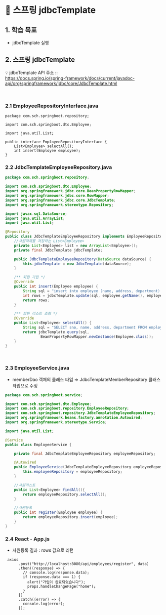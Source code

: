 # 📘 스프링 jdbcTemplate

## 1. 학습 목표

- jdbcTemplate 실행

## 2. 스프링 jdbcTemplate

💡 jdbcTemplate API 주소
:: <br> [https://docs.spring.io/spring-framework/docs/current/javadoc- api/org/springframework/jdbc/core/JdbcTemplate.html](https://docs.spring.io/spring-framework/docs/current/javadoc-api/org/springframework/jdbc/core/JdbcTemplate.html)

<br>

### 2.1 EmployeeRepositoryInterface.java

```
package com.sch.springboot.repository;

import com.sch.springboot.dto.Employee;

import java.util.List;

public interface EmployeeRepositoryInterface {
    List<Employee> selectAll();
    int insert(Employee employee);
}

```

### 2.2 JdbcTemplateEmployeeRepository.java

<!-- <img src="../images/7/19.png" alt="project" width="500"/><br><br> -->

```java
package com.sch.springboot.repository;

import com.sch.springboot.dto.Employee;
import org.springframework.jdbc.core.BeanPropertyRowMapper;
import org.springframework.jdbc.core.RowMapper;
import org.springframework.jdbc.core.JdbcTemplate;
import org.springframework.stereotype.Repository;

import javax.sql.DataSource;
import java.util.ArrayList;
import java.util.List;

@Repository
public class JdbcTemplateEmployeeRepository implements EmployeeRepositoryInterface {
    //사원객체를 저장하는 List<Employee>
    private List<Employee> list = new ArrayList<Employee>();
    private final JdbcTemplate jdbcTemplate;

    public JdbcTemplateEmployeeRepository(DataSource dataSource) {
        this.jdbcTemplate = new JdbcTemplate(dataSource);
    }

    /** 회원 가입 */
    @Override
    public int insert(Employee employee) {
        String sql = "insert into employee (name, address, department) VALUES (?, ?, ?)";
        int rows = jdbcTemplate.update(sql, employee.getName(), employee.getAddress(), employee.getDepartment());
        return rows;
    }

    /** 회원 리스트 조회 */
    @Override
    public List<Employee> selectAll() {
        String sql = "SELECT sno, name, address, department FROM employee";
        return jdbcTemplate.query(sql,
                BeanPropertyRowMapper.newInstance(Employee.class));
    }
}

```

<br>

### 2.3 EmployeeService.java

- memberDao 객체의 클래스 타입 ⇒ JdbcTemplateMemberRepository 클래스 타입으로 수정

```java
package com.sch.springboot.service;

import com.sch.springboot.dto.Employee;
import com.sch.springboot.repository.EmployeeRepository;
import com.sch.springboot.repository.JdbcTemplateEmployeeRepository;
import org.springframework.beans.factory.annotation.Autowired;
import org.springframework.stereotype.Service;

import java.util.List;

@Service
public class EmployeeService {

    private final JdbcTemplateEmployeeRepository employeeRepository;

    @Autowired
    public EmployeeService(JdbcTemplateEmployeeRepository employeeRepository) {
        this.employeeRepository = employeeRepository;
    }

    //사원리스트
    public List<Employee> findAll(){
        return employeeRepository.selectAll();
    }

    //사원등록
    public int register(Employee employee) {
        return employeeRepository.insert(employee);
    }
}


```

### 2.4 React - App.js

- 사원등록 결과 : rows 값으로 리턴

```
 axios
      .post("http://localhost:8080/api/employees/register", data)
      .then((response) => {
        // console.log(response.data);
        if (response.data === 1) {
          alert("가입이 완료되었습니다");
          props.handleChangePage("home");
        }
      })
      .catch((error) => {
        console.log(error);
      });
```
